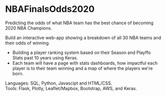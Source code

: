 # NBAFinalsOdds2020
Predicting the odds of what NBA team has the best chance of becoming 2020 NBA Champions. 


Build an interactive web-app showing a breakdown of all 30 NBA teams and their odds of winning. 
- Building a player ranking system based on their Season and Playffo Stats past 10 years using Keras. 
- Each team will have a page with stats dashboards, how impactful each player is to their team winning and a map of where the players we're born. 



Languages: SQL, Python, Javascipt and HTML/CSS.  
Tools: Flask, Plotly, Leaflet/Mapbox, Bootstrap, AWS, and Keras.
